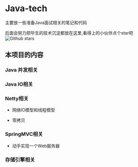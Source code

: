 # Java-tech

主要放一些准备Java面试相关的笔记和代码

后面会努力把毕生的技术沉淀都放在这里,看得上的小伙伴点个star吧 ![Github stars](https://img.shields.io/github/stars/297jy/java-tech.svg)

## 本项目的内容

### Java 并发相关

### Java IO相关

### Netty相关

- 网络IO模型和线程模型

- 零拷贝

### SpringMVC相关

- 动手实现一个Web服务器

### 存储引擎相关


